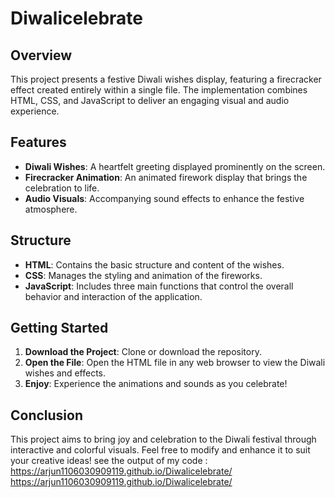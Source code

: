 # Diwalicelebrate



## Overview

This project presents a festive Diwali wishes display, featuring a firecracker effect created entirely within a single file. The implementation combines HTML, CSS, and JavaScript to deliver an engaging visual and audio experience.

## Features

- **Diwali Wishes**: A heartfelt greeting displayed prominently on the screen.
- **Firecracker Animation**: An animated firework display that brings the celebration to life.
- **Audio Visuals**: Accompanying sound effects to enhance the festive atmosphere.

## Structure

- **HTML**: Contains the basic structure and content of the wishes.
- **CSS**: Manages the styling and animation of the fireworks.
- **JavaScript**: Includes three main functions that control the overall behavior and interaction of the application.

## Getting Started

1. **Download the Project**: Clone or download the repository.
2. **Open the File**: Open the HTML file in any web browser to view the Diwali wishes and effects.
3. **Enjoy**: Experience the animations and sounds as you celebrate!

## Conclusion

This project aims to bring joy and celebration to the Diwali festival through interactive and colorful visuals. Feel free to modify and enhance it to suit your creative ideas!
see the output of my code : 
https://arjun1106030909119.github.io/Diwalicelebrate/
https://arjun1106030909119.github.io/Diwalicelebrate/
